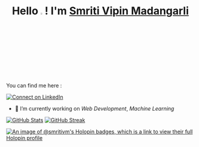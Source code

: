 <h1 align="center"> Hello<img alt="wave" src="https://github.com/Tarikul-Islam-Anik/Microsoft-Teams-Animated-Emojis/blob/master/Emojis/Hand%20gestures/Waving%20Hand.png" width=3.5%>! I'm <a href="https://github.com/SmritiVM/">Smriti Vipin Madangarli</a></h1>

<br>

You can find me here :

<p align="left">
    <a href="https://www.linkedin.com/in/smriti-madangarli-055481221/"><img title="Connect on LinkedIn" src="https://img.shields.io/badge/LinkedIn-0077B5?style=for-the-badge&logo=linkedin&logoColor=white"/></a>
</p>



<!--
**SmritiVM/SmritiVM** is a ✨ _special_ ✨ repository because its `README.md` (this file) appears on your GitHub profile.

Here are some ideas to get you started:
-->

- 🔭 I’m currently working on *Web Development*, *Machine Learning*
  
<!--
- 🌱 I’m currently learning 
- 👯 I’m looking to collaborate on ...
- 🤔 I’m looking for help with ...
- 💬 Ask me about ...
- 📫 How to reach me: ... 
- 😄 Pronouns: 
- ⚡ Fun fact: 
-->

[![GitHub Stats](https://github-readme-stats.vercel.app/api/?username=SmritiVM&count_private=true&theme=tokyonight&showicons=true)]()
[![GitHub Streak](https://streak-stats.demolab.com/?user=SmritiVM&theme=tokyonight)](https://git.io/streak-stats)
<!--[![GitHub Language Stats](https://github-readme-stats.vercel.app/api/top-langs/?username=SmritiVM&langs_count=5&theme=tokyonight)]()-->


[![An image of @smritivm's Holopin badges, which is a link to view their full Holopin profile](https://holopin.me/smritivm)](https://holopin.io/@smritivm)
